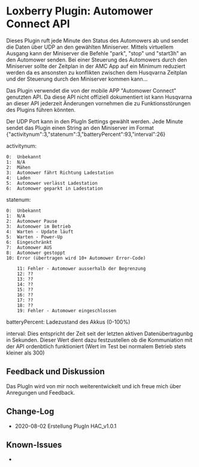 # Loxberry Plugin: Automower Connect API
Dieses Plugin ruft jede Minute den Status des Automowers ab und sendet die Daten über UDP an den gewählten Miniserver. Mittels virtuellem Ausgang kann der Miniserver die Befehle "park", "stop" und "start3h" an den Automower senden. Bei einer Steuerung des Automowers durch den Miniserver sollte der Zeitplan in der AMC App auf ein Minimum reduziert werden da es ansonsten zu konflikten zwischen dem Husqvarna Zeitplan und der Steuerung durch den Miniserver kommen kann...

Das Plugin verwendet die von der mobile APP "Automower Connect" genutzten API. Da diese API nicht offiziell dokumentiert ist kann Husqvarna an dieser API jederzeit Änderungen vornehmen die zu Funktionsstörungen des Plugins führen könnten.

Der UDP Port kann in den PlugIn Settings gewählt werden.
Jede Minute sendet das Plugin einen String an den Miniserver im Format {"activitynum":3,"statenum":3,"batteryPercent":93,"interval":26}

activitynum:

    0:  Unbekannt
    1:  N/A
    2:  Mähen
    3:  Automower fährt Richtung Ladestation
    4:  Laden
    5:  Automower verlässt Ladestation
    6:  Automower geparkt in Ladestation

statenum:

    0:  Unbekannt
    1:  N/A
    2:  Automower Pause
    3:  Automower im Betrieb
    4:  Warten - Update läuft
    5:  Warten - Power-Up
    6:  Eingeschränkt
    7:  Automower AUS
    8:  Automower gestoppt
    10: Error (übertragen wird 10+ Automower Error-Code)

        11: Fehler - Automower ausserhalb der Begrenzung
        12: ??
        13: ??
        14: ??
        15: ??
        16: ??
        17: ??
        18: ??
        19: Fehler - Automower eingeschlossen

batteryPercent:
    Ladezustand des Akkus (0-100%)
    
interval:
    Dies entspricht der Zeit seit der letzten aktiven Datenübertragunbg in Sekunden. Dieser Wert dient dazu festzustellen ob die Kommuniation mit der API ordenbtlich funktioniert (Wert im Test bei normalem Betrieb stets kleiner als 300)

## Feedback und Diskussion
Das PlugIn wird von mir noch weiterentwickelt und ich freue mich über Anregungen und Feedback.

## Change-Log
- 2020-08-02  Erstellung PlugIn HAC_v1.0.1

## Known-Issues
- 

